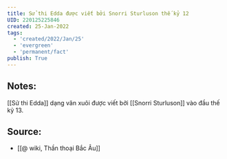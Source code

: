 ```yaml
---
title: Sử thi Edda được viết bởi Snorri Sturluson thế kỷ 12
UID: 220125225846
created: 25-Jan-2022
tags:
  - 'created/2022/Jan/25'
  - 'evergreen'
  - 'permanent/fact'
publish: True
---
```

## Notes:
[[Sử thi Edda]] dạng văn xuôi được viết bởi [[Snorri Sturluson]] vào đầu thế kỷ 13.

## Source:
- [[@ wiki, Thần thoại Bắc Âu]]


